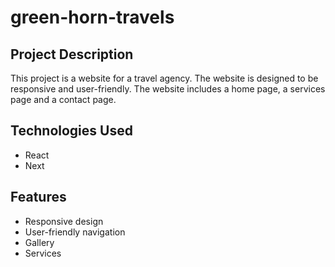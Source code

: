 # green-horn-travels

## Project Description

This project is a website for a travel agency. The website is designed to be responsive and user-friendly. The website includes a home page, a services page and a contact page.

## Technologies Used

* React
* Next

## Features

* Responsive design
* User-friendly navigation
* Gallery
* Services
